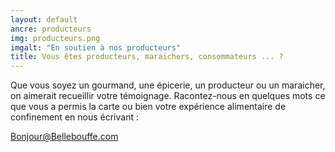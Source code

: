 ```yaml
---
layout: default
ancre: producteurs
img: producteurs.png
imgalt: "En soutien à nos producteurs"
title: Vous êtes producteurs, maraichers, consommateurs ... ?
---
```

Que vous soyez un gourmand, une épicerie, un producteur ou un maraicher, on aimerait recueillir votre témoignage. 
Racontez-nous en quelques mots ce que vous a permis la carte ou bien votre expérience alimentaire de confinement en nous écrivant :
<div class="row">
	<div class="mx-auto">
		<a href="mailto:{{ site.email }}" rel="nofollow norefferer" target="_blank" title="Écrire à Bellebouffe" class="btn btn-primary btncenter"><i class="far fa-envelope"></i> Bonjour@Bellebouffe.com</a>
	</div>
</div>
</div>
